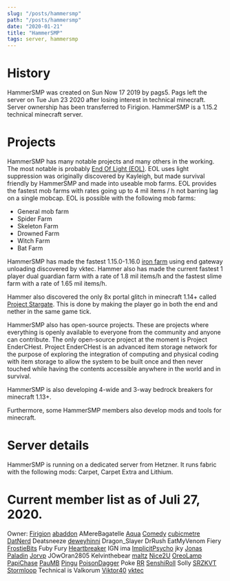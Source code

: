 ```yaml
---
slug: "/posts/hammersmp"
path: "/posts/hammersmp"
date: "2020-01-21"
title: "HammerSMP"
tags: server, hammersmp
---
```




# History
HammerSMP was created on  Sun Now 17 2019 by pags5. Pags left the server on Tue Jun 23 2020 after losing interest in technical minecraft. Server ownership has been transferred to Firigion.
HammerSMP is a 1.15.2 technical minecraft server.

# Projects
HammerSMP has many notable projects and many others in the working. The most notable is probably [End Of Light (EOL)](https://youtu.be/0ZiU_pcmoEE). EOL uses light suppression was originally discovered by Kayleigh, but made survival friendly by HammerSMP and made into useable mob farms.
EOL provides the fastest mob farms with rates going up to 4 mil items / h not barring lag on a single mobcap. EOL is possible with the following mob farms:
- General mob farm
- Spider Farm
- Skeleton Farm
- Drowned Farm
- Witch Farm
- Bat Farm

HammerSMP has made the fastest 1.15.0-1.16.0 [iron farm](https://youtu.be/6SxxmhF8Kk4) using end gateway unloading discovered by vktec.
Hammer also has made the current fastest 1 player dual guardian farm with a rate of 1.8 mil items/h and the fastest slime farm with a rate of 1.65 mil items/h.

Hammer also discovered the only 8x portal glitch in minecraft 1.14+ called [Project Stargate](https://youtu.be/hZRg4udn96c). This is done by making the player go in both the end and nether in the same game tick.

HammerSMP also has open-source projects. These are projects where everything is openly available to everyone from the community and anyone can contribute.
The only open-source project at the moment is Project EnderCHest. Project EnderCHest is an advanced item storage network for the purpose of exploring the integration of computing and physical coding with item storage to allow the system to be built once and then never touched while having the contents accessible anywhere in the world and in survival.

HammerSMP is also developing 4-wide and 3-way bedrock breakers for minecraft 1.13+.

Furthermore, some HammerSMP members also develop mods and tools for minecraft.
# Server details
HammerSMP is running on a dedicated server from Hetzner. It runs fabric with the following mods: Carpet, Carpet Extra and Lithium.

# Current member list as of Juli 27, 2020.
Owner: [Firigion](https://www.youtube.com/channel/UCORl9njzxP5g2Grcc-8nJkw)
[abaddon](https://www.youtube.com/channel/UCwpTEcvjzDKDBpVgRPH-gbA)
AMereBagatelle
[Aqua](https://www.youtube.com/channel/UCvyFohsbAf85js1sNdV2T-g)
[Comedy](https://www.youtube.com/channel/UCtB8VvcjGsEeP_lqFxG3NQg)
[cubicmetre](https://www.youtube.com/channel/UCsrxrOtjmWnH5FJhJnkTRBg)
[DatNerd](https://www.youtube.com/channel/UC2Uihyb5yNis0uHqs-OWVJw)
Deatsneeze
[deweyhinni](https://www.youtube.com/channel/UCT6dlqkDpEw86jlyE4gUseQ)
Dragon_Slayer
DrRush
EatMyVenom
Fiery
[FrostieBits](https://www.youtube.com/channel/UCpRL2lW4WHe267ER3DWrf5A)
Fuby
Fury
[Heartbreaker](https://www.youtube.com/channel/UCcfwU_-ss8YT353pg3tqvpg)
IGN
ima
[ImplicitPsycho](https://www.youtube.com/channel/UC5Lk-lnrHZDYF4n5iu86BBA)
jky
[Jonas Paladin](https://www.youtube.com/channel/UCxS1VcG-yL7ux6NyQ8wfffA)
[Jorvp](https://www.youtube.com/channel/UC4OZETXeQu2a0CRMplut-9A)
JOwOran2805
Kelvinthebear
[maltz](https://www.youtube.com/channel/UC0AxbS-r4CNwPYlrLCjh0yg)
[Nice2U](https://www.youtube.com/channel/UCYSJqRtsZOl8SjeAVcWEJww/)
[OreoLamp](https://www.youtube.com/channel/UCgaxgf1oyLjWLUUZuwtScag)
[PapiChase](https://www.youtube.com/channel/UCgU_GV02YV_aqJpMC42bcbg)
[PauMB](https://www.youtube.com/channel/UCWKde370uRdJCPIPjQp8S7w)
[Pingu](https://www.youtube.com/channel/UCZPR2no7zsOlsgFWBYvPWVg)
[PoisonDagger](https://www.youtube.com/channel/UCfpEYD7Vc_ODusnajOy0vxg)
Poke
[RR](https://www.youtube.com/channel/UCr0OY9nrkXnVrUN96illM6Q)
[SenshiRoll](https://www.youtube.com/channel/UCLsZBWhal81m-1TXMDYrxxQ)
Solly
[SRZKVT](https://www.youtube.com/channel/UCd_uXmNu4-kIhFT_flFk_6w)
[Stormloop](https://www.youtube.com/channel/UC-fSw4nFJNjMXvVgVsENQKw)
Technical is
Valkorum
[Viktor40](https://www.youtube.com/c/viktor40)
[vktec](https://www.youtube.com/c/vktec)
